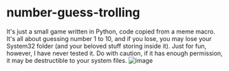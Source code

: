 # number-guess-trolling
It's just a small game written in Python, code copied from a meme macro. It's all about guessing number 1 to 10, and if you lose, you may lose your System32 folder (and your beloved stuff storing inside it). Just for fun, however, I have never tested it. Do with caution, if it has enough permission, it may be destructible to your system files.
![image](https://github.com/Barnacl437/number-guess-trolling/assets/87983017/3701dec1-1337-44a1-a52b-00cbd617b84f)
